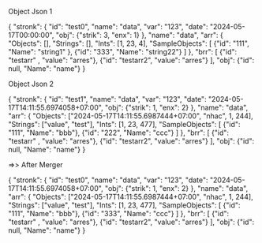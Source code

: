 
Object Json 1

{
  "stronk": {
    "id": "test0",
    "name": "data",
    "var": "123",
    "date": "2024-05-17T00:00:00",
    "obj": {"strik": 3, "enx": 1}
  },
  "name": "data",
  "arr": {
    "Objects": [],
    "Strings": [],
    "Ints": [1, 23, 4],
    "SampleObjects": [
      {"id": "111", "Name": "string1" },
      {"id": "333", "Name": "string22"}
    ]
  },
  "brr": [
    {"id": "testarr" , "value": "arres"},
    {"id": "testarr2", "value": "arres"}
  ],
  "obj": {"id": null, "Name": "name"}
}

Object Json 2

{
  "stronk": {
    "id": "test1",
    "name": "data",
    "var": "123",
    "date": "2024-05-17T14:11:55.6974058+07:00",
    "obj": {"strik": 1, "enx": 2}
  },
  "name": "data",
  "arr": {
    "Objects": ["2024-05-17T14:11:55.6987444+07:00", "nhac", 1, 244],
    "Strings": ["value", "test"],
    "Ints": [1, 23, 477],
    "SampleObjects": [
      {"id": "111", "Name": "bbb"},
      {"id": "222", "Name": "ccc"}
    ]
  },
  "brr": [
    {"id": "testarr" , "value": "arres"},
    {"id": "testarr2", "value": "arres"}
  ],
  "obj": {"id": null, "Name": "name"}
}



=>> After Merger 

{
  "stronk": {
    "id": "test0",
    "name": "data",
    "var": "123",
    "date": "2024-05-17T14:11:55.6974058+07:00",
    "obj": {"strik": 1, "enx": 2}
  },
  "name": "data",
  "arr": {
    "Objects": ["2024-05-17T14:11:55.6987444+07:00", "nhac", 1, 244],
    "Strings": ["value", "test"],
    "Ints": [1, 23, 477],
    "SampleObjects": [
      {"id": "111", "Name": "bbb"},
      {"id": "333", "Name": "ccc"}
    ]
  },
  "brr": [
    {"id": "testarr" , "value": "arres"},
    {"id": "testarr2", "value": "arres"}
  ],
  "obj": {"id": null, "Name": "name"}
}

